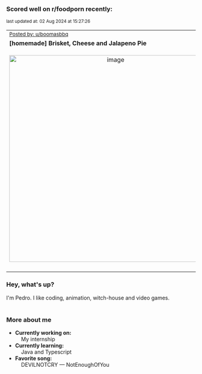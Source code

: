 ### Scored well on r/foodporn recently:

<p align="left"><sub>last updated at: 02 Aug 2024 at 15:27:26</sub></p>

|   |
| --- |
| <sub>[Posted by: u/boomasbbq][source]</sub> |
| **[homemade] Brisket, Cheese and Jalapeno Pie** | 
|<p align="center"> <img alt="image" src="https://i.redd.it/86ytujlwgkfd1.jpeg" width="550" /> </p>|
|   |

### Hey, what's up?

I'm Pedro. I like coding, animation, witch-house and video games.<br><br>

### More about me
- **Currently working on:**  
&nbsp;&nbsp;&nbsp;&nbsp;My internship
- **Currently learning:**  
&nbsp;&nbsp;&nbsp;&nbsp;Java and Typescript
- **Favorite song:**  
&nbsp;&nbsp;&nbsp;&nbsp;DEVILNOTCRY — NotEnoughOfYou<br><br>

  



  
  
  
[linkedin]: https://linkedin.com/in/pedro-h-r-gomes-8a487b14a/
[gmail]: mailto:pilique11@gmail.com
[source]: https://reddit.com/r/FoodPorn/comments/1efi41u/homemade_brisket_cheese_and_jalapeno_pie/
[redditAPI]: https://www.reddit.com/dev/api/